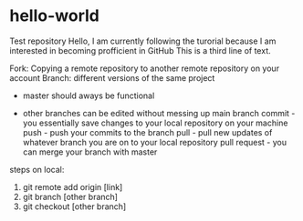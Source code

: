 # hello-world
Test repository
Hello, I am currently following the turorial because I am interested in becoming profficient in GitHub
This is a third line of text.


Fork: Copying a remote repository to another remote repository on your account
Branch: different versions of the same project 
  - master should aways be functional
  
  - other branches can be edited without messing up main branch
commit - you essentially save changes to your local repository on your machine
push - push your commits to the branch
pull - pull new updates of whatever branch you are on to your local repository
pull request - you can merge your branch with master

steps on local:
1) git remote add origin [link]
2) git branch [other branch]
3) git checkout [other branch]
